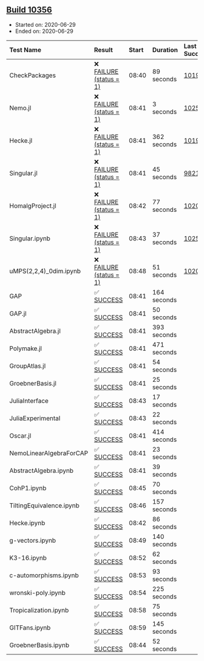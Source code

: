 ## [Build 10356](https://oscarci.mathematik.uni-kl.de/job/oscar/10356/)

* Started on: 2020-06-29
* Ended on: 2020-06-29

| Test Name    | Result | Start | Duration | Last Success | First Failure |
|:-------------|:-------|:------|:---------|:-------------|:--------------|
| CheckPackages | ❌ [FAILURE (status = 1)](https://oscarci.mathematik.uni-kl.de/job/oscar/10356/artifact/logs/build-10356/CheckPackages.log) | 08:40 | 89 seconds | [10197](https://oscarci.mathematik.uni-kl.de/job/oscar/10197/) | [10198](https://oscarci.mathematik.uni-kl.de/job/oscar/10198/) |
| Nemo.jl | ❌ [FAILURE (status = 1)](https://oscarci.mathematik.uni-kl.de/job/oscar/10356/artifact/logs/build-10356/Nemo.jl.log) | 08:41 | 3 seconds | [10252](https://oscarci.mathematik.uni-kl.de/job/oscar/10252/) | [10253](https://oscarci.mathematik.uni-kl.de/job/oscar/10253/) |
| Hecke.jl | ❌ [FAILURE (status = 1)](https://oscarci.mathematik.uni-kl.de/job/oscar/10356/artifact/logs/build-10356/Hecke.jl.log) | 08:41 | 362 seconds | [10197](https://oscarci.mathematik.uni-kl.de/job/oscar/10197/) | [10198](https://oscarci.mathematik.uni-kl.de/job/oscar/10198/) |
| Singular.jl | ❌ [FAILURE (status = 1)](https://oscarci.mathematik.uni-kl.de/job/oscar/10356/artifact/logs/build-10356/Singular.jl.log) | 08:41 | 45 seconds | [9821](https://oscarci.mathematik.uni-kl.de/job/oscar/9821/) | [9822](https://oscarci.mathematik.uni-kl.de/job/oscar/9822/) |
| HomalgProject.jl | ❌ [FAILURE (status = 1)](https://oscarci.mathematik.uni-kl.de/job/oscar/10356/artifact/logs/build-10356/HomalgProject.jl.log) | 08:42 | 77 seconds | [10209](https://oscarci.mathematik.uni-kl.de/job/oscar/10209/) | [10210](https://oscarci.mathematik.uni-kl.de/job/oscar/10210/) |
| Singular.ipynb | ❌ [FAILURE (status = 1)](https://oscarci.mathematik.uni-kl.de/job/oscar/10356/artifact/logs/build-10356/Singular.ipynb.log) | 08:43 | 37 seconds | [10252](https://oscarci.mathematik.uni-kl.de/job/oscar/10252/) | [10253](https://oscarci.mathematik.uni-kl.de/job/oscar/10253/) |
| uMPS(2,2,4)_0dim.ipynb | ❌ [FAILURE (status = 1)](https://oscarci.mathematik.uni-kl.de/job/oscar/10356/artifact/logs/build-10356/uMPS-2-2-4-_0dim.ipynb.log) | 08:48 | 51 seconds | [10209](https://oscarci.mathematik.uni-kl.de/job/oscar/10209/) | [10210](https://oscarci.mathematik.uni-kl.de/job/oscar/10210/) |
| GAP | ✅ [SUCCESS](https://oscarci.mathematik.uni-kl.de/job/oscar/10356/artifact/logs/build-10356/GAP.log) | 08:41 | 164 seconds |  |  |
| GAP.jl | ✅ [SUCCESS](https://oscarci.mathematik.uni-kl.de/job/oscar/10356/artifact/logs/build-10356/GAP.jl.log) | 08:41 | 50 seconds |  |  |
| AbstractAlgebra.jl | ✅ [SUCCESS](https://oscarci.mathematik.uni-kl.de/job/oscar/10356/artifact/logs/build-10356/AbstractAlgebra.jl.log) | 08:41 | 393 seconds |  |  |
| Polymake.jl | ✅ [SUCCESS](https://oscarci.mathematik.uni-kl.de/job/oscar/10356/artifact/logs/build-10356/Polymake.jl.log) | 08:41 | 471 seconds |  |  |
| GroupAtlas.jl | ✅ [SUCCESS](https://oscarci.mathematik.uni-kl.de/job/oscar/10356/artifact/logs/build-10356/GroupAtlas.jl.log) | 08:41 | 54 seconds |  |  |
| GroebnerBasis.jl | ✅ [SUCCESS](https://oscarci.mathematik.uni-kl.de/job/oscar/10356/artifact/logs/build-10356/GroebnerBasis.jl.log) | 08:41 | 25 seconds |  |  |
| JuliaInterface | ✅ [SUCCESS](https://oscarci.mathematik.uni-kl.de/job/oscar/10356/artifact/logs/build-10356/JuliaInterface.log) | 08:43 | 17 seconds |  |  |
| JuliaExperimental | ✅ [SUCCESS](https://oscarci.mathematik.uni-kl.de/job/oscar/10356/artifact/logs/build-10356/JuliaExperimental.log) | 08:43 | 22 seconds |  |  |
| Oscar.jl | ✅ [SUCCESS](https://oscarci.mathematik.uni-kl.de/job/oscar/10356/artifact/logs/build-10356/Oscar.jl.log) | 08:41 | 414 seconds |  |  |
| NemoLinearAlgebraForCAP | ✅ [SUCCESS](https://oscarci.mathematik.uni-kl.de/job/oscar/10356/artifact/logs/build-10356/NemoLinearAlgebraForCAP.log) | 08:41 | 23 seconds |  |  |
| AbstractAlgebra.ipynb | ✅ [SUCCESS](https://oscarci.mathematik.uni-kl.de/job/oscar/10356/artifact/logs/build-10356/AbstractAlgebra.ipynb.log) | 08:41 | 39 seconds |  |  |
| CohP1.ipynb | ✅ [SUCCESS](https://oscarci.mathematik.uni-kl.de/job/oscar/10356/artifact/logs/build-10356/CohP1.ipynb.log) | 08:45 | 70 seconds |  |  |
| TiltingEquivalence.ipynb | ✅ [SUCCESS](https://oscarci.mathematik.uni-kl.de/job/oscar/10356/artifact/logs/build-10356/TiltingEquivalence.ipynb.log) | 08:46 | 157 seconds |  |  |
| Hecke.ipynb | ✅ [SUCCESS](https://oscarci.mathematik.uni-kl.de/job/oscar/10356/artifact/logs/build-10356/Hecke.ipynb.log) | 08:42 | 86 seconds |  |  |
| g-vectors.ipynb | ✅ [SUCCESS](https://oscarci.mathematik.uni-kl.de/job/oscar/10356/artifact/logs/build-10356/g-vectors.ipynb.log) | 08:49 | 140 seconds |  |  |
| K3-16.ipynb | ✅ [SUCCESS](https://oscarci.mathematik.uni-kl.de/job/oscar/10356/artifact/logs/build-10356/K3-16.ipynb.log) | 08:52 | 62 seconds |  |  |
| c-automorphisms.ipynb | ✅ [SUCCESS](https://oscarci.mathematik.uni-kl.de/job/oscar/10356/artifact/logs/build-10356/c-automorphisms.ipynb.log) | 08:53 | 93 seconds |  |  |
| wronski-poly.ipynb | ✅ [SUCCESS](https://oscarci.mathematik.uni-kl.de/job/oscar/10356/artifact/logs/build-10356/wronski-poly.ipynb.log) | 08:54 | 225 seconds |  |  |
| Tropicalization.ipynb | ✅ [SUCCESS](https://oscarci.mathematik.uni-kl.de/job/oscar/10356/artifact/logs/build-10356/Tropicalization.ipynb.log) | 08:58 | 75 seconds |  |  |
| GITFans.ipynb | ✅ [SUCCESS](https://oscarci.mathematik.uni-kl.de/job/oscar/10356/artifact/logs/build-10356/GITFans.ipynb.log) | 08:59 | 145 seconds |  |  |
| GroebnerBasis.ipynb | ✅ [SUCCESS](https://oscarci.mathematik.uni-kl.de/job/oscar/10356/artifact/logs/build-10356/GroebnerBasis.ipynb.log) | 08:44 | 52 seconds |  |  |
